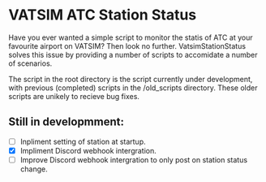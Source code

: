 # VATSIM ATC Station Status

Have you ever wanted a simple script to monitor the statis of ATC at your favourite airport on VATSIM? Then look no further.
VatsimStationStatus solves this issue by providing a number of scripts to accomidate a number of scenarios.

The script in the root directory is the script currently under development, with previous (completed) scripts in the /old_scripts directory. These older scripts are unikely to recieve bug fixes.

## Still in developmment:
- [ ] Inpliment setting of station at startup.
- [X] Impliment Discord webhook intergration.
- [ ] Improve Discord webhook intergration to only post on station status change.